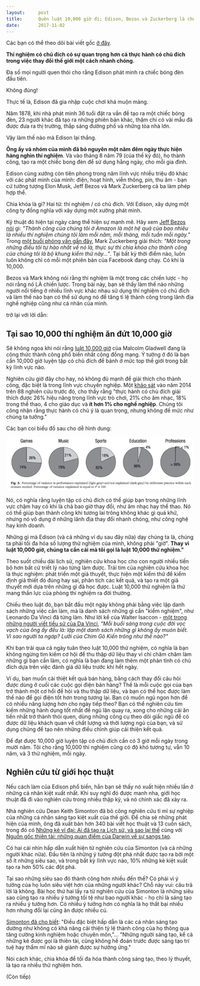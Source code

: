 ```yaml
---
layout:     post
title:      Quên luật 10,000 giờ đi; Edison, Bezos và Zuckerberg là chuyện của 10,000 thử nghiệm cơ
date:       2017-11-02
---
```


Các bạn có thể theo dõi bài viết gốc [ở đây][source].

**Thí nghiệm có chủ đích có sự quan trọng hơn cả thực hành có chủ đích trong việc thay đổi thế giới một cách 
nhanh chóng.**

Đa số mọi người quen thói cho rằng Edison phát minh ra chiếc bóng đèn đầu tiên.

Không đúng!

Thực tế là, Edison đã gia nhập cuộc chơi khá muộn màng.

Năm 1878, khi nhà phát minh 36 tuổi đặt ra vấn đề tạo ra một chiếc bóng đèn, 23 người khác đã tạo
ra những phiên bản khác, thậm chí có vài mẫu đã được đưa ra thị trường, thắp sáng đường phố và những tòa 
nhà lớn.

Vậy làm thế nào mà Edison lại thắng.

**Ông ấy và nhóm của mình đã bỏ nguyên một năm đêm ngày thực hiện hàng nghìn thí nghiệm**. Và vào tháng 
8 năm 79 (của thế kỷ đó), họ thành công, tạo ra một chiếc bong đèn để sử dụng hằng ngày, cho mỗi gia đình.

Edison cùng xưởng còn tiên phong trong năm lĩnh vực nhiều triệu đô khác với các phát minh của mình: điện, 
hoạt hình, viễn thông, pin, thu âm - bạn cứ tưởng tượng Elon Musk, Jeff Bezos và Mark Zuckerberg cả ba làm 
phép hợp thể.

Chìa khóa là gì? Hai từ: thí nghiệm / có chủ đích. Với Edison, xây dựng một công ty đồng nghĩa với xây dựng
một xưởng phát minh.

Kỹ thuật đó hiện tại ngày càng thể hiện sự mạnh mẽ. Hãy xem [Jeff Bezos nói][jeff-claimed] gì: *"Thành công 
của chúng tôi ở Amazon là một hệ quả của bao nhiêu là nhiều thí nghiệm chúng tôi làm mỗi năm, mỗi tháng, mỗi 
tuần mỗi ngày."* Trong [một buổi phỏng vấn gần đây][mark-explained], Mark Zuckerberg giải thích: *"Một trong 
những điều tôi tự hào nhất về nó là, thực sự thì chìa khóa cho thành công của chúng tôi là bộ khung kiểm thử 
này..."*. Tại bất kỳ thời điểm nào, luôn luôn không chỉ có mỗi một phiên bản của Facebook đang chạy. Có khi 
là 10,000.

Bezos và Mark không nói rằng thí nghiệm là một trong các chiến lược - họ nói rằng nó LÀ chiến lược. Trong 
bài này, bạn sẽ thấy làm thế nào những người nổi tiếng ở nhiều lĩnh vực khác nhau sử dụng thí nghiệm có chủ 
đích và làm thế nào bạn có thể sử dụng nó để tăng tỉ lệ thành công trong lãnh địa nghề nghiệp cũng như cá 
nhân của mình.

trở lại với lời dẫn:

Tại sao 10,000 thí nghiệm ăn đứt 10,000 giờ
---

Sẽ không ngoa khi nói rằng [luật 10,000 giờ][10k-hours-rule] của Malcolm Gladwell đang là công thức thành công 
phổ biến nhất cộng đồng mạng. Ý tưởng ở đó là bạn cần 10,000 giờ luyện tập có chủ đích để bảnh ở mức top thế
giới trong bất kỳ lĩnh vực nào.

Nghiên cứu giờ đây cho hay, nó không đủ mạnh để giải thích cho thành công, đặc biệt là trong lĩnh vực chuyên
nghiệp. Một [khảo sát][review] vào năm 2014 trên 88 nghiên cứu trước đó, cho thấy rằng "thực hành có chủ đích 
giải thích được 26% hiệu năng trong lĩnh vực trò chơi, 21% cho âm nhạc, 18% trong thể thao, 4 cho giáo dục và 
**ít hơn 1% cho nghề nghiệp**. Chúng tôi công nhận rằng thực hành có chủ ý là quan trọng, nhưng không đế mức 
như chúng ta tưởng."

Các bạn coi biểu đồ sau cho dễ hình dung:

<img src="/resource/posts/2017-11-02-10k-experiments/performance-chart.png">

Nó, có nghĩa rằng luyện tập có chủ đích có thể giúp bạn trong những lĩnh vực chậm hay có khi là chả bao giờ
thay đổi, như âm nhạc hay thể thao. Nó có thể giúp bạn thành công khi tương lai trông không khác gì quá khứ, 
nhưng nó vô dụng ở những lãnh địa thay đổi nhanh chóng, như công nghệ hay kinh doanh.

Những gì mà Edison (và cả những ví dụ sau đây nữa) dạy chúng ta là, chúng ta phải tối đa hóa số lượng thử 
nghiệm của mình, không phải "giờ". **Thay vì luật 10,000 giờ, chúng ta cần cái mà tôi gọi là luật 10,000 thử 
nghiệm."**

Theo suốt chiều dài lịch sử, nghiên cứu khoa học cho con người nhiều tiến bộ hơn bất cứ triết lý nào từng làm
được. Trái tim của nghiên cứu khoa học là thực nghiệm: phát triển một giả thuyết, thực hiện một kiểm thử để 
kiểm định giả thiết đó đúng hay sai, phân tích các kết quả, và tạo ra một giả thuyết mới dựa trên những gì đã 
học được. Luật 10,000 thử nghiệm là thứ mang thần lực của phòng thí nghiệm ra đời thường.

Chiếu theo luật đó, bạn bắt đầu một ngày không phải bằng việc lập danh sách những việc cần làm, mà là danh
sách những gì cần "kiểm nghiệm", như Leonardo Da Vinci đã từng làm. Như lời kể của Walter Isaccon - [một trong 
những người viết tiểu sử của Da Vinci][leonardo-da-vinci-biographers], *"Mỗi buổi sáng trong cuộc đời vọc vạch
của ông ấy đều là: lập một danh sách những gì không ấy muón biết. Vì sao người ta ngáp? Lưỡi của Chim Gõ Kiến
trông như thế nào?"*

Khi bạn trải qua cả ngày tuân theo luật 10,000 thử nghiệm, có nghĩa là bạn không ngừng tìm kiếm cơ hội để 
thu thập dữ liệu thay vì chỉ chăm chăm làm những gì bạn cần làm, có nghĩa là bạn đang làm thêm một phản tỉnh
có chủ đích dựa trên việc đánh giá dữ liệu trước khi hết ngày.

Ví dụ, bạn muốn cải thiệt kết quả bán hàng, bằng cách thay đổi câu hỏi được dùng ở cuối các cuộc gọi điện bán
hàng? Thế là mỗi cuộc gọi của bạn trở thành một cơ hổi để hỏi và thu thập dữ liệu, và bạn có thể học được làm 
thế nào để gọi điện tốt hơn trong tương lại. Bạn có muốn ngủ ngon hơn để có nhiều năng lượng hơn cho ngày 
tiếp theo? Bạn có thể nghiên cứu tìm kiếm những hành dụng tốt nhất để ngủ lăn quay ra, xong cho những cái ăn
tiền nhất trở thành thói quen, dùng những công cụ theo dõi giấc ngủ để có được dữ liệu khách quan về chất lượng
và thời lượng ngủ của bạn, và sử dụng chúng để tạo nên những điều chỉnh giúp cải thiện kết quả.

Để đạt được 10,000 giờ luyện tập có chủ đích cần có 3 giờ mỗi ngày trong mười năm. Tôi cho rằng 10,000 thí 
nghiệm cũng có độ khó tương tự, vẫn 10 năm, và 3 thử nghiệm, mỗi ngày.

Nghiên cứu từ giới học thuật
---

Nếu cách làm của Edison phổ biến, hẳn bạn sẽ thấy nó xuất hiện nhiều lần ở những cá nhân kiệt xuất nhất. Khi
suy nghĩ đó được manh nha, giới học thuật đã đi vào nghiên cứu trong nhiều thập kỷ, và nó chính xác đã xảy ra.

Nhà nghiên cứu Dean Keith Simonton đã bỏ công nghiên cứu tỉ mỉ sự nghiệp của những cá nhân sáng tạo kiệt xuất 
của thế giới. Để chia sẻ những phát hiện của mình, ông đã xuất bản hơn 340 bài viết học thuật và 13 cuốn sách, 
trong đó có [Những kẻ vĩ đại: Ai đã tạo ra Lịch sử, và sao lại thế][greatness] cùng với [Nguồn gốc thiên tài: 
những quan điểm của Darwin về sự sangs tạo][origins].

Có hai cái nhìn hấp dẫn xuất hiện từ nghiên cứu của Simonton (và cả những người khác nữa). Đầu tiên là những
ý tưởng đột phá nhất được tạo ra bởi một số ít những siêu sao, và trong bất kỳ lĩnh vực nào, 10% những kẻ kiệt
xuất tạo ra hơn 50% các đột phá.

Tại sao những siêu sao đó thành công hơn nhiều đến thế? Có phải vì ý tưởng của họ luôn siêu việt hơn của những
người khác? Chỗ này vui: câu trả lời là không. Bài học thứ hai lấy ra từ nghiên cứu của Simonton là những 
siêu sao cũng tạo ra nhiều ý tưởng tồi tệ như bao người khác - họ chỉ là sáng tạo ra nhiều ý tưởng hơn. Có 
nhiều ý tưởng hơn có nghĩa là họ thất bại nhiều hơn nhưng đổi lại cũng ăn được nhiều cú.

[Simonton đã cho biết][simonton-said]: "Điều đặc biệt hấp dẫn là các cá nhân sáng tạo dường như không có khả 
năng cải thiện tỷ lệ thành công của họ thông qua tăng cường kinh nghiệm hoặc chuyên môn,"... "Những người sáng 
tạo, kể cả những kẻ được gọi là thiên tài, cũng không hề đoán trước được sáng tạo trí tuệ hay thẩm mĩ nào sẽ
giành được sự hưởng ứng."

Nói cách khác, chìa khóa để tối đa hóa thành công sáng tạo, theo lý thuyết, là tạo ra nhiều thử nghiệm hơn.

(Còn tiếp)

[source]: https://medium.com/the-mission/forget-about-the-10-000-hour-rule-7b7a39343523
[jeff-claimed]: https://medium.com/abundance-insights/culture-experimentation-with-uber-s-chief-product-officer-520dc22cfcb4
[mark-explained]: https://www.stitcher.com/podcast/stitcher/masters-of-scale
[10k-hours-rule]: http://wisdomgroup.com/blog/10000-hours-of-practice/
[review]: http://scottbarrykaufman.com/wp-content/uploads/2014/07/Macnamara-et-al.-2014.pdf
[leonardo-da-vinci-biographers]: https://www.amazon.com/Leonardo-da-Vinci/dp/B071S8BNDP/ref=sr_1_1?ie=UTF8&qid=1508934778&sr=8-1&keywords=walter+isaacson+leonardo+da+vinci
[greatness]: http://a.co/7m7bKdz
[origins]: http://a.co/aDXgSeT
[simonton-said]: https://books.google.com/books?id=D2UAAwAAQBAJ&lpg=PA235&ots=PIQVJfDgUp&dq=What%20is%20especially%20fascinating%20is%20that%20creative%20individuals%20are%20not%20apparently%20capable%20of%20improving%20their%20success%20rate%20with%20experience%20or%20enhanced%20expertise&pg=PA235#v=onepage&q=What%20is%20especially%20fascinating%20is%20that%20creative%20individuals%20are%20not%20apparently%20capable%20of%20improving%20their%20success%20rate%20with%20experience%20or%20enhanced%20expertise&f=false
[campbel-model]: https://www.cogsci.msu.edu/DSS/2012-2013/Simonton/2011RGPCampbellBVSR.pdf
[a-fast-company]: https://www.fastcompany.com/3063846/why-these-tech-companies-keep-running-thousands-of-failed
[einsteins-papers]: https://www.linkedin.com/pulse/thinking-strategies-used-creative-geniuses-michael-michalko
[one-percent]: http://www.sciencemag.org/news/2014/07/1-scientific-publishing
[snl]: https://thehustle.co/whats-a-typical-week-for-a-writer-at-snl

























